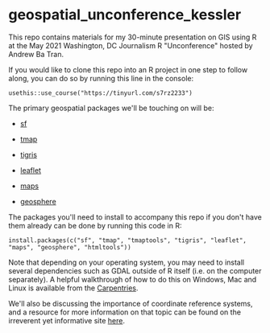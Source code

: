 # geospatial_unconference_kessler

This repo contains materials for my 30-minute presentation on GIS using R at the May 2021 Washington, DC Journalism R "Unconference" hosted by Andrew Ba Tran.

If you would like to clone this repo into an R project in one step to follow along, you can do so by running this line in the console:

`usethis::use_course("https://tinyurl.com/s7rz2233")`

The primary geospatial packages we'll be touching on will be:

-   [sf](https://r-spatial.github.io/sf/)

-   [tmap](https://github.com/mtennekes/tmap)

-   [tigris](https://github.com/walkerke/tigris)

-   [leaflet](https://rstudio.github.io/leaflet/)

-   [maps](https://www.rdocumentation.org/packages/maps/versions/3.3.0)

-   [geosphere](https://cran.r-project.org/web/packages/geosphere/index.html)

The packages you'll need to install to accompany this repo if you don't have them already can be done by running this code in R:

`install.packages(c("sf", "tmap", "tmaptools", "tigris", "leaflet", "maps", "geosphere", "htmltools"))`

Note that depending on your operating system, you may need to install several dependencies such as GDAL outside of R itself (i.e. on the computer separately). A helpful walkthrough of how to do this on Windows, Mac and Linux is available from the [Carpentries](https://datacarpentry.org/geospatial-workshop/setup.html).

We'll also be discussing the importance of coordinate reference systems, and a resource for more information on that topic can be found on the irreverent yet informative site [here](https://ihatecoordinatesystems.com/).
